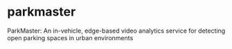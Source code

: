 # parkmaster
ParkMaster: An in-vehicle, edge-based video analytics service for detecting open parking spaces in urban environments
